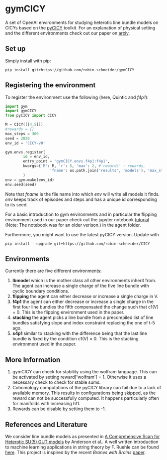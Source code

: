 # gymCICY

A set of OpenAI environments for studying heterotic line bundle models on CICYs based on the [pyCICY](https://github.com/robin-schneider/CICY/) toolkit. For an explanation of physical setting and the different environments check out our paper on [arxiv](https://arxiv.org/abs/2003.04817).

## Set up

Simply install with pip:

```console
pip install git+https://github.com/robin-schneider/gymCICY
```

## Registering the environment

To register the environment use the following (here, Quintic and *f4p1*):

```python
import gym
import gymCICY
from pyCICY import CICY

M = CICY([[4,5]])
#rewards = {}
max_steps = 300
seed = 2020
env_id = 'CICY-v0'

gym.envs.register(
        id = env_id,
        entry_point = 'gymCICY.envs.f4p1:f4p1',
        kwargs={'M': M, 'r': 5, 'max': 2, #'rewards' : rewards,
                    'fname': os.path.join('results', 'models'), 'max_steps': max_steps},
        )
env = gym.make(env_id)
env.seed(seed)
```

Note that *fname* is the file name into which *env* will write all models it finds. *env* keeps track of episodes and steps and has a unique id corresponding to its seed.

For a basic introduction to gym environments and in particular the flipping environment used in our paper check out the jupyter notebook [tutorial](https://github.com/robin-schneider/gymCICY/blob/master/agents/Tutorial.ipynb) (Note: The notebook was for an older verison.) in the agent folder.

Furthermore, you might want to use the latest pyCICY version. Update with

```console
pip install --upgrade git+https://github.com/robin-schneider/CICY
```

## Environments

Currently there are five different environments:

1. **lbmodel** which is the mother class all other environments inherit from. The agent can increase a single charge of the five line bundle with cyclic boundary conditions.
2. **flipping** the agent can either decrease or increase a single charge in V.
3. **f4p1** the agent can either decrease or increase a single charge in the first four line bundles the fifth compensated the change such that c1(V) = 0. This is the flipping environment used in the paper.
4. **stacking** the agent picks a line bundle from a precompiled list of line bundles satisfying slope and index constraint replacing the one of t-5 ago.
5. **s4p1** similar to stacking with the difference being that the last line bundle is fixed by the condition c1(V) = 0. This is the stacking environment used in the paper.

## More Information

1. gymCICY can check for stability using the wolfram language. This can be activated by setting reward['wolfram'] = 1. Otherwise it uses a necessary check to check for stable sums.
2. Cohomology computations of the pyCICY library can fail due to a lack of available memory. This results in configurations being skipped, as the reward can not be successfully computed. It happens particularly often for manifolds with increasing h11.
3. Rewards can be disable by setting them to -1.

## References and Literature

We consider line bundle models as presented in [A Comprehensive Scan for Heterotic SU(5) GUT models](https://arxiv.org/abs/1307.4787v1) by Anderson et al.. A well written introduction to machine learning applications in string theory by F. Ruehle can be found [here](https://www.sciencedirect.com/science/article/pii/S0370157319303072). This project is inspired by the recent *Branes with Brains* [paper](https://arxiv.org/abs/1903.11616).

